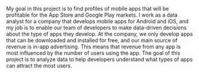 My goal in this project is to find profiles of mobile apps that will be profitable for the App Store and Google Play markets. I work as a data analyst for a company that develops mobile apps for Android and iOS, and my job is to enable our team of developers to make data-driven decisions about the type of apps they develop. At the company, we only develop apps that can be downloaded and installed for free, and our main source of revenue is in-app advertising. This means that revenue from any app is most influenced by the number of users using the app. The goal of this project is to analyze data to help developers understand what types of apps can attract the most users.
